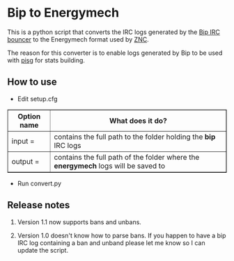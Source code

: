 Bip to Energymech
=================

This is a python script that converts the IRC logs generated by the [Bip IRC bouncer](http://bip.milkypond.org/) to the Energymech format used by [ZNC](http://wiki.znc.in/).

The reason for this converter is to enable logs generated by Bip to be used with [pisg](http://pisg.sourceforge.net/) for stats building.


How to use
----------

- Edit setup.cfg

<table border=1>
  <tbody>
    <tr>
      <th>Option name</th>
      <th>What does it do?</th>
    </tr>
    <tr>
      <td>input =</td>
      <td>contains the full path to the folder holding the <b>bip</b> IRC logs</td>
    </tr>
    <tr>
      <td>output = </td>
      <td>contains the full path of the folder where the <b>energymech</b> logs will be saved to</td>
    </tr>
  </tbody>
</table>

- Run convert.py

Release notes
-------------

1. Version 1.1 now supports bans and unbans.

2. Version 1.0 doesn't know how to parse bans. If you happen to have a bip IRC log containing a ban and unband please let me know so I can update the script.